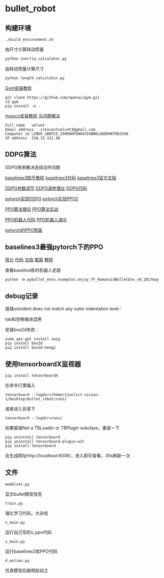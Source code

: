 # bullet_robot

## 构建环境
```ssh
./build_environment.sh
```
由尺寸计算转动惯量
```python
python inertia_calculator.py
```
由转动惯量计算尺寸
```python
python length_calculator.py
```
[Gym安装教程](https://blog.csdn.net/ms961516792/article/details/79122914)
```ssh
git clone https://github.com/openai/gym.git
cd gym
pip install -e .
```
[mujoco安装教程](https://blog.csdn.net/jianghao_ava/article/details/81062337)
[与问题解决](https://blog.csdn.net/jianghao_ava/article/details/80874254)
```
Full name	velvet
Email address	crescentvelvet3@gmail.com
Computer id	LINUX_SBEP2I_25HK8HP2W6A35SNN6LG6EDHKT093340
IP address	210.32.151.94
```
## DDPG算法

DDPG用来解决连续动作问题

[baselines3知乎教程](https://zhuanlan.zhihu.com/p/149771220)
[baselines3代码](https://github.com/DLR-RM/stable-baselines3)
[baselines3官方文档](https://stable-baselines3.readthedocs.io/en/master/)

[DDPG参数调节](https://www.zhihu.com/question/309162916)
[DDPG调参理论](https://zhuanlan.zhihu.com/p/345353294)
[DDPG代码](https://zhuanlan.zhihu.com/p/47873624)

[pytorch实现DDPG](https://github.com/ghliu/pytorch-ddpg)
[pytorch实现PPO2](https://github.com/andompesta/ppo2)

[PPO算法理论](https://zhuanlan.zhihu.com/p/111068310)
[PPO算法实战](https://zhuanlan.zhihu.com/p/111049450)

[PPO机器人代码](https://github.com/openai/baselines/tree/master/baselines/ppo2)
[PPO机器人演示](https://openai.com/blog/openai-baselines-ppo/)

[pytorch的PPO思路](https://blog.csdn.net/melody_cjw/article/details/112851552)

## baselines3最强pytorch下的PPO

[简介](https://araffin.github.io/post/sb3/)
[代码](https://github.com/DLR-RM/stable-baselines3)
[文档](https://stable-baselines3.readthedocs.io/en/master/)
[框架](https://github.com/DLR-RM/rl-baselines3-zoo)
[教程](https://github.com/araffin/rl-tutorial-jnrr19)

查看baseline练的机器人走路
```
python -m pybullet_envs.examples.enjoy_TF_HumanoidBulletEnv_v0_2017may
```
## debug记录
报错unindent does not match any outer indentation level：

tab和空格缩进混用

安装box2d失败：
```
sudo apt-get install swig
pip install box2d
pip install box2d-kengz

```
## 使用tensorboardX监视器
```
pip install tensorboardX
```
在命令行里输入
```
tensorboard --logdir=/home/zjunlict-vision-1/Desktop/bullet_robot/runs/
```
或者进入目录下
```
tensorboard --logdir=runs/
```
如果报错Not a TBLoader or TBPlugin subclass，重装一下
```
pip uninstall tensorboard
pip uninstall tensorboard-plugin-wit
pip install tensorboard
```
会生成网址http://localhost:6006/，进入即可查看，30s刷新一次
## 文件
```
modelset.py
```
显示bullet模型信息
```
train.py
```
强化学习代码，大杂烩
```
v_main.py
```
运行自己写的v_ppo代码
```
s_main.py
```
运行baselines3库PPO代码
```
d_motion.py
```
仿真模型后躺爬起站立

